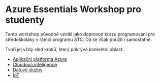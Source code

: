 # Azure Essentials Workshop pro studenty

Tento workshop původně vznikl jako doprovod kurzu programování pro středoškoláky v rámci programu STC. Dá se však použít i samostatně.

Tvoří jej vždy sled kroků, který pokrývá konkrétní oblast:

* [Aplikační platforma Azure](Application%20Platform/README.md)
* [Cloudová inteligence](Cloud%20Intelligence/README.md)
* [Datové služby](Data%20Services/README.md)
* [IoT](IoT/README.md)